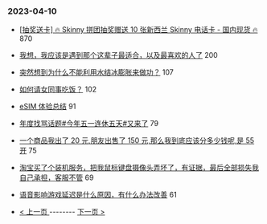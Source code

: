 ### 2023-04-10 
- [[抽奖送卡] 🔥 Skinny 拼团抽奖赠送 10 张新西兰 Skinny 电话卡 - 国内现货 🔥](https://www.v2ex.com/t/931105) 870
- [我想，我应该是遇到那个这辈子最适合，以及最喜欢的人了](https://www.v2ex.com/t/931197) 200
- [突然想到为什么不能利用水结冰膨胀来做功？](https://www.v2ex.com/t/931113) 107
- [如何请女同事吃饭？](https://www.v2ex.com/t/931139) 102
- [eSIM 体验总结](https://www.v2ex.com/t/931149) 91
- [年度找骂话题#今年五一连休五天#又来了](https://www.v2ex.com/t/931154) 79
- [一个商品我出了 20 元,朋友出售了 150 元,那么我到底应该分多少钱呢,是 55 开](https://www.v2ex.com/t/931100) 75
- [淘宝买了个装机服务，把我鼠标键盘摄像头弄坏了，有证据，最后全部损失我自己承担，客服不管](https://www.v2ex.com/t/931204) 69
- [语音影响游戏延迟是什么原因，有什么办法改善](https://www.v2ex.com/t/931164) 61 

- [ < 上一页 ](https://github.com/able8/v2ex-hot-record/blob/master/2023-04-09.md) -------- [ 下一页 > ](https://github.com/able8/v2ex-hot-record/blob/master/2023-04-11.md)